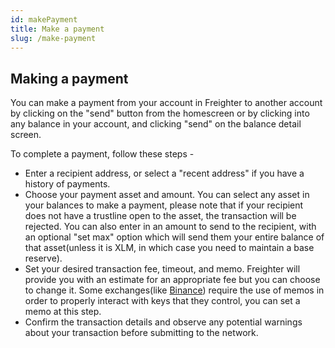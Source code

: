 ```yaml
---
id: makePayment
title: Make a payment
slug: /make-payment
---
```


## Making a payment

You can make a payment from your account in Freighter to another account by clicking on the "send" button from the homescreen or by clicking into any balance in your account, and clicking "send" on the balance detail screen.

To complete a payment, follow these steps -

- Enter a recipient address, or select a "recent address" if you have a history of payments.
- Choose your payment asset and amount. You can select any asset in your balances to make a payment, please note that if your recipient does not have a trustline open to the asset, the transaction will be rejected. You can also enter in an amount to send to the recipient, with an optional "set max" option which will send them your entire balance of that asset(unless it is XLM, in which case you need to maintain a base reserve).
- Set your desired transaction fee, timeout, and memo. Freighter will provide you with an estimate for an appropriate fee but you can choose to change it. Some exchanges(like [Binance](https://support.binance.us/hc/en-us/articles/360052205274-Memos-on-Binance-US)) require the use of memos in order to properly interact with keys that they control, you can set a memo at this step.
- Confirm the transaction details and observe any potential warnings about your transaction before submitting to the network.
